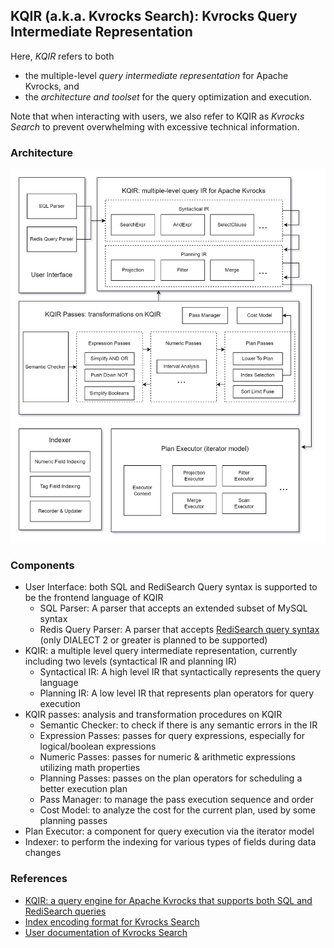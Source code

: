 ## KQIR (a.k.a. Kvrocks Search): Kvrocks Query Intermediate Representation

Here, *KQIR* refers to both
- the multiple-level *query intermediate representation* for Apache Kvrocks, and
- the *architecture and toolset* for the query optimization and execution.

Note that when interacting with users, we also refer to KQIR as *Kvrocks Search* to prevent overwhelming with excessive technical information.

### Architecture

![Architecture of KQIR](../../assets/KQIR.png)

### Components

- User Interface: both SQL and RediSearch Query syntax is supported to be the frontend language of KQIR
  - SQL Parser: A parser that accepts an extended subset of MySQL syntax
  - Redis Query Parser: A parser that accepts [RediSearch query syntax](https://redis.io/docs/latest/develop/interact/search-and-query/advanced-concepts/query_syntax/) (only DIALECT 2 or greater is planned to be supported)
- KQIR: a multiple level query intermediate representation, currently including two levels (syntactical IR and planning IR)
  - Syntactical IR: A high level IR that syntactically represents the query language
  - Planning IR: A low level IR that represents plan operators for query execution
- KQIR passes: analysis and transformation procedures on KQIR
  - Semantic Checker: to check if there is any semantic errors in the IR
  - Expression Passes: passes for query expressions, especially for logical/boolean expressions
  - Numeric Passes: passes for numeric & arithmetic expressions utilizing math properties
  - Planning Passes: passes on the plan operators for scheduling a better execution plan
  - Pass Manager: to manage the pass execution sequence and order
  - Cost Model: to analyze the cost for the current plan, used by some planning passes
- Plan Executor: a component for query execution via the iterator model
- Indexer: to perform the indexing for various types of fields during data changes

### References

- [KQIR: a query engine for Apache Kvrocks that supports both SQL and RediSearch queries](https://kvrocks.apache.org/blog/kqir-query-engine)
- [Index encoding format for Kvrocks Search](https://kvrocks.apache.org/community/kvrocks-search-index-encoding)
- [User documentation of Kvrocks Search](https://kvrocks.apache.org/docs/kvrocks-search)
